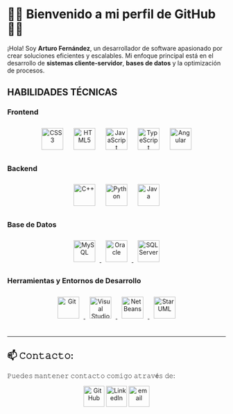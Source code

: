 # 👨‍💻 **Bienvenido a mi perfil de GitHub** 👨‍💻

¡Hola! Soy **Arturo Fernández**, un desarrollador de software apasionado por crear soluciones eficientes y escalables. 
Mi enfoque principal está en el desarrollo de **sistemas cliente-servidor**, **bases de datos** y la optimización de procesos.  



## HABILIDADES TÉCNICAS  



### Frontend  
<div align="center">  
<a href="https://www.w3schools.com/css/" target="_blank"><img style="margin: 10px" src="https://profilinator.rishav.dev/skills-assets/css3-original-wordmark.svg" alt="CSS3" height="50" /></a>  
<a href="https://en.wikipedia.org/wiki/HTML5" target="_blank"><img style="margin: 10px" src="https://profilinator.rishav.dev/skills-assets/html5-original-wordmark.svg" alt="HTML5" height="50" /></a>  
<a href="https://www.javascript.com/" target="_blank"><img style="margin: 10px" src="https://profilinator.rishav.dev/skills-assets/javascript-original.svg" alt="JavaScript" height="50" /></a>  
<a href="https://www.typescriptlang.org/" target="_blank"><img style="margin: 10px" src="https://profilinator.rishav.dev/skills-assets/typescript-original.svg" alt="TypeScript" height="50" /></a>  
<a href="https://angular.io/" target="_blank"><img style="margin: 10px" src="https://profilinator.rishav.dev/skills-assets/angularjs-original.svg" alt="Angular" height="50" /></a>  
</div>



### Backend  
<div align="center">  
<a href="https://www.cplusplus.com/" target="_blank"><img style="margin: 10px" src="https://profilinator.rishav.dev/skills-assets/cplusplus-original.svg" alt="C++" height="50" /></a>  
<a href="https://www.python.org/" target="_blank"><img style="margin: 10px" src="https://profilinator.rishav.dev/skills-assets/python-original.svg" alt="Python" height="50" /></a>  
<a href="https://www.java.com/" target="_blank"><img style="margin: 10px" src="https://profilinator.rishav.dev/skills-assets/java-original-wordmark.svg" alt="Java" height="50" /></a>  
</div>



### Base de Datos
<div align="center">
  <a href="https://www.mysql.com/" target="_blank">
    <img style="margin: 10px" src="https://www.svgrepo.com/show/303251/mysql-logo.svg" alt="MySQL" height="50" />
  </a>
  <a href="https://www.oracle.com/database/" target="_blank">
    <img style="margin: 10px" src="https://download.logo.wine/logo/Oracle_SQL_Developer/Oracle_SQL_Developer-Logo.wine.png" alt="Oracle" height="50" />
  </a>
  <a href="https://www.microsoft.com/en-us/sql-server" target="_blank">
    <img style="margin: 10px" src="https://www.svgrepo.com/show/331760/sql-database-generic.svg" alt="SQL Server" height="50" />
  </a>
</div>

### Herramientas y Entornos de Desarrollo
<div align="center">
  <a href="https://git-scm.com/" target="_blank">
    <img style="margin: 10px" src="https://upload.wikimedia.org/wikipedia/commons/thumb/3/3f/Git_icon.svg/1200px-Git_icon.svg.png" alt="Git" height="50" />
  </a>
  <a href="https://visualstudio.microsoft.com/" target="_blank">
    <img style="margin: 10px" src="https://upload.wikimedia.org/wikipedia/commons/thumb/9/9a/Visual_Studio_Code_1.35_icon.svg/512px-Visual_Studio_Code_1.35_icon.svg.png" alt="Visual Studio" height="50" />
  </a>
  <a href="https://netbeans.apache.org/" target="_blank">
    <img style="margin: 10px" src="https://upload.wikimedia.org/wikipedia/commons/thumb/9/98/Apache_NetBeans_Logo.svg/666px-Apache_NetBeans_Logo.svg.png" alt="NetBeans" height="50" />
  </a>
  <a href="https://staruml.io/" target="_blank">
    <img style="margin: 10px" src="https://avatars.githubusercontent.com/u/7642181?s=280&v=4" alt="StarUML" height="50" />
  </a>
</div>


</td></tr></table>  

<br/>  

---

## 📫 𝙲𝚘𝚗𝚝𝚊𝚌𝚝𝚘:
𝙿𝚞𝚎𝚍𝚎𝚜 𝚖𝚊𝚗𝚝𝚎𝚗𝚎𝚛 𝚌𝚘𝚗𝚝𝚊𝚌𝚝𝚘 𝚌𝚘𝚖𝚒𝚐𝚘 𝚊𝚝𝚛𝚊𝚟é𝚜 𝚍𝚎:
 <p align="center">
  <a href="https://github.com/earturoCode">
    <picture>
      <source media="(prefers-color-scheme: dark)" srcset="https://cdn.simpleicons.org/github/white">
      <img alt="GitHub" title="GitHub" height="48" width="48" src="https://cdn.simpleicons.org/github"></picture></a>
  <a href="https://www.linkedin.com/in/arturo-fernandez-/">
    <img alt="LinkedIn" title="LinkedIn" height="48" width="48" src="https://cdn.simpleicons.org/linkedin"></a>
     <a href="mailto:arturofesquivel@gmail.com">
    <img src="https://img.icons8.com/color/48/000000/gmail.png" alt="email" height="48" width="48"/>
  </a>
</p>


